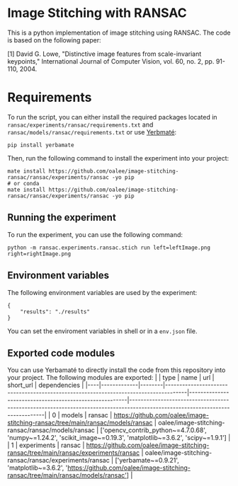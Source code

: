 
# Image Stitching with RANSAC

This is a python implementation of image stitching using RANSAC. The code is based on the following paper:

[1] David G. Lowe, "Distinctive image features from scale-invariant keypoints," International Journal of Computer Vision, vol. 60, no. 2, pp. 91-110, 2004.


# Requirements
To run the script, you can either install the required packages located in `ransac/experiments/ransac/requirements.txt` and `ransac/models/ransac/requirements.txt` or use [Yerbmaté](github.com/oalee/yerbamate):

```
pip install yerbamate

```

Then, run the following command to install the experiment into your project:

```
mate install https://github.com/oalee/image-stitching-ransac/ransac/experiments/ransac -yo pip
# or conda
mate install https://github.com/oalee/image-stitching-ransac/ransac/experiments/ransac -yo pip

```

## Running the experiment
To run the experiment, you can use the following command:

```
python -m ransac.experiments.ransac.stich run left=leftImage.png right=rightImage.png 
```

## Environment variables
The following environment variables are used by the experiment:

```
{
    "results": "./results"
}
```
You can set the enviroment variables in shell or in a `env.json` file.



## Exported code modules
You can use Yerbamaté to directly install the code from this repository into your project. The following modules are exported:
|    | type        | name   | url                                                                                 | short_url                                              | dependencies                                                                                                                 |
|----|-------------|--------|-------------------------------------------------------------------------------------|--------------------------------------------------------|------------------------------------------------------------------------------------------------------------------------------|
| 0  | models      | ransac | https://github.com/oalee/image-stitching-ransac/tree/main/ransac/models/ransac      | oalee/image-stitching-ransac/ransac/models/ransac      | ['opencv_contrib_python~=4.7.0.68', 'numpy~=1.24.2', 'scikit_image~=0.19.3', 'matplotlib~=3.6.2', 'scipy~=1.9.1']            |
| 1  | experiments | ransac | https://github.com/oalee/image-stitching-ransac/tree/main/ransac/experiments/ransac | oalee/image-stitching-ransac/ransac/experiments/ransac | ['yerbamate~=0.9.21', 'matplotlib~=3.6.2', 'https://github.com/oalee/image-stitching-ransac/tree/main/ransac/models/ransac'] |

<!-- 

To run the script, first install the following python packages:
```
pip install opencv-contrib-python skimage matplotlib numpy scipy 
```
Then run the `stich.py` file with Python3 with the following arguments:
```
usage: stitch.py [-h] [--left LEFT] [--right RIGHT] [--output OUTPUT] [--plot-matches] [--sift-descriptors]
[--harr-descriptors] [--n-best-matches N_BEST_MATCHES]
[--random-sample-size RANDOM_SAMPLE_SIZE] [--ransac-threshold RANSAC_THRESHOLD]
[--ransac-iters RANSAC_ITERS]

options:
-h, --help            show this help message and exit
--left LEFT           path to left image
--right RIGHT         path to right image
--output OUTPUT       path to output image
--plot-matches        plot the matches
--sift-descriptors    plot the sift descriptors
--harr-descriptors    plot the harris descriptors
--n-best-matches N_BEST_MATCHES
number of best matches
--random-sample-size RANDOM_SAMPLE_SIZE
number of random sample size for ransac
--ransac-threshold RANSAC_THRESHOLD
ransac threshold
--ransac-iters RANSAC_ITERS
ransac iterations
```

For example, for running with the default hyperparameters run the following command:
```
python stitch.py --left leftImage.png --right rightImage.png --out stitched.png
```
Or select the hyperparameters such as the error threshold in ransac:
```
python stitch.py --left leftImage.png --right rightImage.png --out stitched.png --n-best-matches 200 --random-sample-size 5 --ransac-threshold 0.05 --ransac-iters 1000
``` -->
